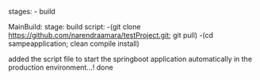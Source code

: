 stages:
      - build

MainBuild:
      stage: build
      script: 
             -(git clone https://github.com/narendraamara/testProject.git; git pull)
             -(cd sampeapplication; clean compile install)


   added the script file to start the springboot application automatically in the production environment...!
   done
   
